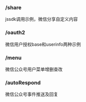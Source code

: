 ### /share
jssdk调用示例，微信分享自定义内容

### /oauth2
微信用户授权base和userinfo两种示例

### /menu
微信公众号用户菜单增删查改

### /autoRespond
微信公众号事件推送及回复
